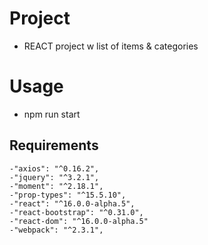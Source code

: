 # Project

- REACT project w list of items & categories

# Usage

- npm run start

## Requirements

    -"axios": "^0.16.2",
    -"jquery": "^3.2.1",
    -"moment": "^2.18.1",
    -"prop-types": "^15.5.10",
    -"react": "^16.0.0-alpha.5",
    -"react-bootstrap": "^0.31.0",
    -"react-dom": "^16.0.0-alpha.5"
    -"webpack": "^2.3.1",

